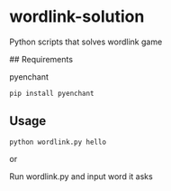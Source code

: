 # wordlink-solution
<p>Python scripts that solves wordlink game</p>
## Requirements

 pyenchant

 <code>pip install pyenchant</code>

## Usage

<code>python wordlink.py hello</code>

or 

Run wordlink.py and input word it asks

